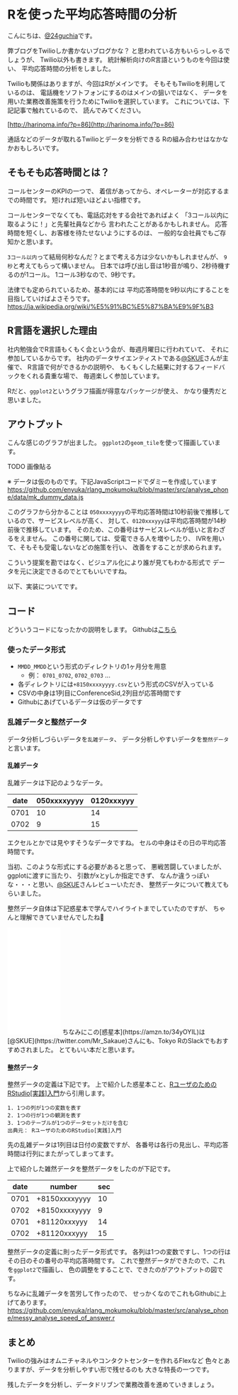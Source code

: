 # Rを使った平均応答時間の分析

こんにちは、[@24guchia](https://twitter.com/24guchia)です。

弊ブログをTwilioしか書かないブログかな？
と思われている方もいらっしゃるでしょうが、
Twilio以外も書きます。
統計解析向けのR言語というものを今回は使い、
平均応答時間の分析をしました。

Twilioも関係はありますが、今回はRがメインです。
そもそもTwilioを利用しているのは、
電話機をソフトフォンにするのはメインの狙いではなく、
データを用いた業務改善施策を行うためにTwilioを選択しています。
これについては、下記記事で触れているので、
読んでみてください。

[http://harinoma.info/?p=86](http://harinoma.info/?p=86)

通話などのデータが取れるTwilioとデータを分析できる
Rの組み合わせはなかなかおもしろいです。

## そもそも応答時間とは？

コールセンターのKPIの一つで、
着信があってから、オペレーターが対応するまでの時間です。
短ければ短いほどよい指標です。

コールセンターでなくても、電話応対をする会社であればよく
「3コール以内に取るように！」と先輩社員などから
言われたことがあるかもしれません。
応答時間を短くし、お客様を待たせないようにするのは、
一般的な会社員でもご存知かと思います。

`3コール以内`って結局何秒なんだ？とまで考える方は少ないかもしれませんが、
`9秒`と考えてもらって構いません。
日本では呼び出し音は1秒音が鳴り、2秒待機するのが1コール。
1コール3秒なので、9秒です。

法律でも定められているため、基本的には
平均応答時間を9秒以内にすることを目指していけばよさそうです。
https://ja.wikipedia.org/wiki/%E5%91%BC%E5%87%BA%E9%9F%B3

## R言語を選択した理由

社内勉強会でR言語もくもく会という会が、毎週月曜日に行われていて、
それに参加しているからです。
社内のデータサイエンティストである[@SKUE](https://twitter.com/Mr_Sakaue)さんが主催で、
R言語で何ができるかの説明や、
もくもくした結果に対するフィードバックをくれる貴重な場で、
毎週楽しく参加しています。

Rだと、`ggplot2`というグラフ描画が得意なパッケージが使え、
かなり優秀だと思いました。

## アウトプット

こんな感じのグラフが出ました。
`ggplot2`の`geom_tile`を使って描画しています。

TODO 画像貼る

※ データは仮のものです。下記JavaScriptコードでダミーを作成しています
https://github.com/enyuka/rlang_mokumoku/blob/master/src/analyse_phone/data/mk_dummy_data.js

このグラフから分かることは
`050xxxxyyyy`の平均応答時間は10秒前後で推移しているので、サービスレベルが高く、
対して、`0120xxxyyy`は平均応答時間が14秒前後で推移しています。
そのため、この番号はサービスレベルが低いと言わざるをえません。
この番号に関しては、受電できる人を増やしたり、
IVRを用いて、そもそも受電しないなどの施策を行い、
改善をすることが求められます。

こういう提案を勘ではなく、ビジュアル化により誰が見てもわかる形式で
データを元に決定できるのでとてもいいですね。

以下、実装についてです。

## コード

どういうコードになったかの説明をします。
Githubは[こちら](https://github.com/enyuka/rlang_mokumoku/tree/master/src/analyse_phone)

### 使ったデータ形式

* `MMDD_MMDD`という形式のディレクトリの1ヶ月分を用意
  * 例： `0701_0702`, `0702_0703` ...
* 各ディレクトリには`+8150xxxxyyyy.csv`という形式のCSVが入っている
* CSVの中身は1列目にConferenceSid,2列目が応答時間です
* Githubにあげているデータは仮のデータです

### 乱雑データと整然データ

データ分析しづらいデータを`乱雑データ`、
データ分析しやすいデータを`整然データ`と言います。

#### 乱雑データ

乱雑データは下記のようなデータ。

| date | 050xxxxyyyy | 0120xxxyyy |
| ---- | ----------- | ---------- |
| 0701 | 10          | 14         |
| 0702 | 9           | 15         |

エクセルとかでは見やすそうなデータですね。
セルの中身はその日の平均応答時間です。

当初、このような形式にする必要があると思って、
悪戦苦闘していましたが、ggplotに渡すに当たり、
引数がxとyしか指定できず、
なんか違うっぽいな・・・と思い、[@SKUE](https://twitter.com/Mr_Sakaue)さんレビューいただき、
整然データについて教えてもらいました。

整然データ自体は下記惑星本で学んでハイライトまでしていたのですが、
ちゃんと理解できていませんでしたね🤔

<iframe style="width:120px;height:240px;" marginwidth="0" marginheight="0" scrolling="no" frameborder="0" src="//rcm-fe.amazon-adsystem.com/e/cm?lt1=_blank&bc1=000000&IS2=1&bg1=FFFFFF&fc1=000000&lc1=0000FF&t=birdmangai-22&language=ja_JP&o=9&p=8&l=as4&m=amazon&f=ifr&ref=as_ss_li_til&asins=B07F1KL3KR&linkId=9c35b951fcbe91cc6ffcbc32b4240e0e"></iframe>
ちなみにこの[惑星本](https://amzn.to/34yOYIL)は[@SKUE](https://twitter.com/Mr_Sakaue)さんにも、Tokyo RのSlackでもおすすめされました。
とてもいい本だと思います。

#### 整然データ

整然データの定義は下記です。
上で紹介した惑星本こと、[RユーザのためのRStudio[実践]入門](https://amzn.to/34yOYIL)から引用します。

```
1. 1つの列が1つの変数を表す
2. 1つの行が1つの観測を表す
3. 1つのテーブルが1つのデータセットだけを含む
出典元： RユーザのためのRStudio[実践]入門
```

先の乱雑データは1列目は日付の変数ですが、
各番号は各行の見出し、平均応答時間は行列にまたがってしまってます。

上で紹介した雑然データを整然データをしたのが下記です。

| date | number        | sec  |
| ---- | ------------- | ---- |
| 0701 | +8150xxxxyyyy | 10   |
| 0702 | +8150xxxxyyyy | 9    |
| 0701 | +81120xxxyyy  | 14   |
| 0702 | +81120xxxyyy  | 15   |

整然データの定義に則ったデータ形式です。
各列は1つの変数ですし、1つの行はその日のその番号の平均応答時間です。
これで整然データができたので、これを`ggplot2`で描画し、
色の調整をすることで、できたのがアウトプットの図です。

ちなみに乱雑データを苦労して作ったので、
せっかくなのでこれもGithubに上げてあります。
https://github.com/enyuka/rlang_mokumoku/blob/master/src/analyse_phone/messy_analyse_speed_of_answer.r

## まとめ

Twilioの強みはオムニチャネルやコンタクトセンターを作れるFlexなど
色々とありますが、データを分析しやすい形で残せるのも
大きな特長の一つです。

残したデータを分析し、データドリブンで業務改善を進めていきましょう。